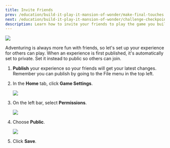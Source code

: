 ```yaml
---
title: Invite Friends
prev: /education/build-it-play-it-mansion-of-wonder/make-final-touches
next: /education/build-it-play-it-mansion-of-wonder/challenge-checkpoint-3
description: Learn how to invite your friends to play the game you build in Roblox Studio by configuring the game's permissions. Part of the Build It Play It Mansion of Wonder series.
---
```


<img src="../../assets/education/build-it-play-it-mansion-of-wonder/invite-friends/hero-image.jpeg" />

Adventuring is always more fun with friends, so let's set up your experience for others can play. When an experience is first published, it's automatically set to private. Set it instead to public so others can join.

1. **Publish** your experience so your friends will get your latest changes. Remember you can publish by going to the File menu in the top left.

2. In the **Home** tab, click **Game Settings**.

   <img src="../../assets/education/build-it-play-it-mansion-of-wonder/invite-friends/game-settings.png"  />

3. On the left bar, select **Permissions**.

   <img src="../../assets/education/build-it-play-it-mansion-of-wonder/invite-friends/permissions.png"  />

4. Choose **Public**.

   <img src="../../assets/education/build-it-play-it-mansion-of-wonder/invite-friends/make-public.png"  />

5. Click **Save**.
